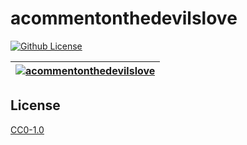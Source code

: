 # acommentonthedevilslove

[![Github License](https://img.shields.io/github/license/setetres/v13.svg?v=11)](https://github.com/setetres/v13/blob/main/LICENSE)

| [![acommentonthedevilslove](https://setetres.s3.amazonaws.com/setetres.st/img/share-acommentonthedevilslove.png?v=1&raw=true)](http://acommentonthedevilslove.setetres.st) |
| -------------------------------------------------------------------------------------------------------------------------------------------------------------------------- |

## License

[CC0-1.0]

[http://acommentonthedevilslove.setetres.st]: http://acommentonthedevilslove.setetres.st
[cc0-1.0]: http://creativecommons.org/licenses/cc0/1.0
